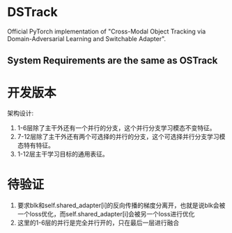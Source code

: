 # DSTrack
Official PyTorch implementation of "Cross-Modal Object Tracking via Domain-Adversarial Learning and Switchable Adapter". 

## System Requirements are the same as OSTrack

# 开发版本
架构设计:
1. 1-6层除了主干外还有一个并行的分支，这个并行分支学习模态不变特征。
2. 7-12层除了主干外还有两个可选择的并行的分支，这个可选择并行分支学习模态特有特征。
3. 1-12层主干学习目标的通用表征。

# 待验证
1. 要求blk和self.shared_adapter[i]的反向传播的梯度分离开，也就是说blk会被一个loss优化，而self.shared_adapter[i]会被另一个loss进行优化
2. 这里的1-6层的并行是完全并行开的，只在最后一层进行融合